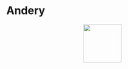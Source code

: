 # Andery
<div id="header" align="center">
  <img src="https://media.giphy.com/media/xsCevAab5ufj37BeGR/giphy.gif/media/xsCevAab5ufj37BeGR/giphy.gif" width="100"/>

</div>


